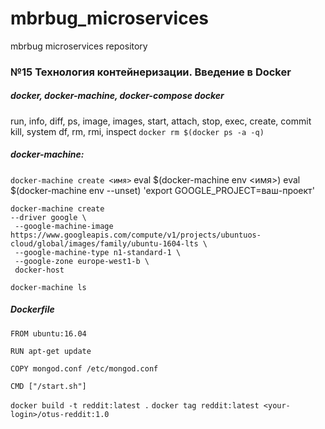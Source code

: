 # mbrbug_microservices
mbrbug microservices repository

### №15 Технология контейнеризации. Введение в Docker
##### docker, docker-machine, docker-compose docker
run, info, diff, ps, image, images, start, attach, stop, exec, create, commit kill, system df, rm, rmi, inspect `docker rm $(docker ps -a -q)`
##### docker-machine:
`docker-machine create <имя>`
eval $(docker-machine env <имя>)
eval $(docker-machine env --unset)
'export GOOGLE_PROJECT=ваш-проект'
```
docker-machine create 
--driver google \
 --google-machine-image https://www.googleapis.com/compute/v1/projects/ubuntuos-cloud/global/images/family/ubuntu-1604-lts \
 --google-machine-type n1-standard-1 \
 --google-zone europe-west1-b \
 docker-host
```
`docker-machine ls`
##### Dockerfile
```
FROM ubuntu:16.04

RUN apt-get update

COPY mongod.conf /etc/mongod.conf

CMD ["/start.sh"]
```
`docker build -t reddit:latest .`
`docker tag reddit:latest <your-login>/otus-reddit:1.0`
